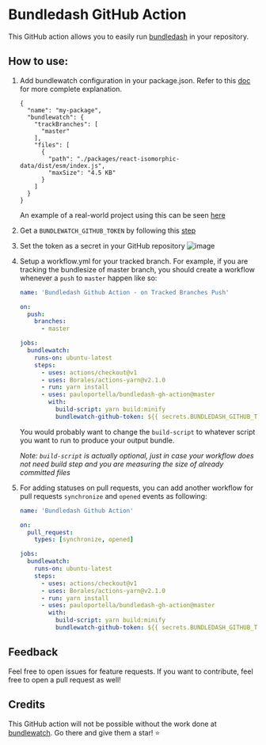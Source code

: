 # Bundledash GitHub Action

This GitHub action allows you to easily run [bundledash](https://github.com/pauloportella/bundledash) in your repository.

## How to use:

1. Add bundlewatch configuration in your package.json. Refer to this [doc](https://bundlewatch.io/#/getting-started/using-a-config-file) for more complete explanation.

   ```
   {
     "name": "my-package",
     "bundlewatch": {
       "trackBranches": [
         "master"
       ],
       "files": [
         {
           "path": "./packages/react-isomorphic-data/dist/esm/index.js",
           "maxSize": "4.5 KB"
         }
       ]
     }
   }
   ```

   An example of a real-world project using this can be seen [here](https://github.com/jackyef/react-isomorphic-data/blob/master/package.json#L67)

2. Get a `BUNDLEWATCH_GITHUB_TOKEN` by following this [step](https://github.com/bundlewatch/bundlewatch#ci-auth-variables-needed-by-bundlewatch)

3. Set the token as a secret in your GitHub repository
   ![image](https://user-images.githubusercontent.com/7252454/71350610-2f7ff280-25a4-11ea-9114-4d8173633e85.png)

4. Setup a workflow.yml for your tracked branch. For example, if you are tracking the bundlesize of master branch, you should create a workflow whenever a `push` to `master` happen like so:

   ```yml
   name: 'Bundledash Github Action - on Tracked Branches Push'

   on:
     push:
       branches:
         - master

   jobs:
     bundlewatch:
       runs-on: ubuntu-latest
       steps:
         - uses: actions/checkout@v1
         - uses: Borales/actions-yarn@v2.1.0
         - run: yarn install
         - uses: pauloportella/bundledash-gh-action@master
           with:
             build-script: yarn build:minify
             bundlewatch-github-token: ${{ secrets.BUNDLEDASH_GITHUB_TOKEN }}
   ```

   You would probably want to change the `build-script` to whatever script you want to run to produce your output bundle.

   _Note: `build-script` is actually optional, just in case your workflow does not need build step and you are measuring the size of already committed files_

5. For adding statuses on pull requests, you can add another workflow for pull requests `synchronize` and `opened` events as following:

   ```yml
   name: 'Bundledash Github Action'

   on:
     pull_request:
       types: [synchronize, opened]

   jobs:
     bundlewatch:
       runs-on: ubuntu-latest
       steps:
         - uses: actions/checkout@v1
         - uses: Borales/actions-yarn@v2.1.0
         - run: yarn install
         - uses: pauloportella/bundledash-gh-action@master
           with:
             build-script: yarn build:minify
             bundlewatch-github-token: ${{ secrets.BUNDLEDASH_GITHUB_TOKEN }}
   ```

## Feedback

Feel free to open issues for feature requests. If you want to contribute, feel free to open a pull request as well!

## Credits

This GitHub action will not be possible without the work done at [bundlewatch](https://github.com/bundlewatch/bundlewatch). Go there and give them a star! :star:
